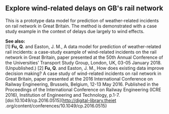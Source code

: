 ## Explore wind-related delays on GB's rail network
This is a prototype data model for prediction of weather-related incidents on rail network in Great Britain. The method
is demonstrated with a case study example in the context of delays due largely to wind effects.

**See also:**\
[1] **Fu, Q**. and Easton, J. M., A data model for prediction of weather-related rail incidents: a case-study example of
 wind-related incidents on the rail network in Great Britain, paper presented at the 50th Annual Conference of the
 Universities’ Transport Study Group, London, UK, 03-05 January 2018. (Unpublished.)
[2] **Fu, Q**. and Easton, J. M., How does existing data improve decision making? A case study of wind-related incidents
 on rail network in Great Britain, paper presented at the 2016 International Conference on Railway Engineering,
 Brussels, Belgium, 12-13 May 2016. Published in the Proceedings of the International Conference on Railway Engineering
 (ICRE 2016), Institution of Engineering and Technology, p.1-7. [doi:10.1049/cp.2016.0515](http://digital-library.theiet
 .org/content/conferences/10.1049/cp.2016.0515)